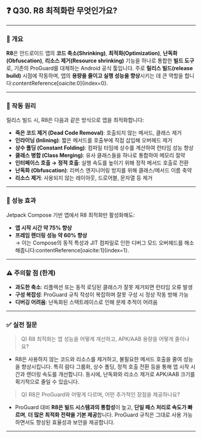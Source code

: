 ## ❓ Q30. R8 최적화란 무엇인가요?

---

### 📌 개요

**R8**은 안드로이드 앱의 **코드 축소(Shrinking)**, **최적화(Optimization)**, **난독화(Obfuscation)**, **리소스 제거(Resource shrinking)** 기능을 하나로 통합한 **빌드 도구**로, 기존의 ProGuard를 대체하는 Android 공식 툴입니다. 주로 **릴리스 빌드(release build)** 시점에 작동하며, 앱의 **용량을 줄이고 실행 성능을 향상**시키는 데 큰 역할을 합니다:contentReference[oaicite:0]{index=0}.

---

### 🧠 작동 원리

릴리스 빌드 시, R8은 다음과 같은 방식으로 앱을 최적화합니다:

- **죽은 코드 제거 (Dead Code Removal)**: 호출되지 않는 메서드, 클래스 제거
- **인라이닝 (Inlining)**: 짧은 메서드를 호출부에 직접 삽입해 오버헤드 제거
- **상수 폴딩 (Constant Folding)**: 컴파일 타임에 상수를 계산하여 런타임 성능 향상
- **클래스 병합 (Class Merging)**: 유사 클래스들을 하나로 통합하여 메모리 절약
- **인터페이스 호출 → 정적 호출**: 실행 속도를 높이기 위해 정적 메서드 호출로 전환
- **난독화 (Obfuscation)**: 리버스 엔지니어링 방지를 위해 클래스/메서드 이름 축약
- **리소스 제거**: 사용되지 않는 레이아웃, 드로어블, 문자열 등 제거

---

### 🚀 성능 효과

Jetpack Compose 기반 앱에서 R8 최적화만 활성화해도:

- **앱 시작 시간 약 75% 향상**
- **프레임 렌더링 성능 약 60% 향상**  
→ 이는 Compose의 동적 특성과 JIT 컴파일로 인한 디버그 모드 오버헤드를 해소해줍니다:contentReference[oaicite:1]{index=1}.

---

### ⚠️ 주의할 점 (한계)

- **과도한 축소**: 리플렉션 또는 동적 로딩된 클래스가 잘못 제거되면 런타임 오류 발생
- **구성 복잡성**: ProGuard 규칙 작성이 복잡하며 잘못 구성 시 정상 작동 방해 가능
- **디버깅 어려움**: 난독화된 스택트레이스로 인해 문제 추적이 어려움

---

### ✅ 실전 질문

> Q) R8 최적화는 앱 성능을 어떻게 개선하고, APK/AAB 용량을 어떻게 줄이나요?

- R8은 사용하지 않는 코드와 리소스를 제거하고, 불필요한 메서드 호출을 줄여 성능을 향상시킵니다. 특히 람다 그룹화, 상수 폴딩, 정적 호출 전환 등을 통해 앱 시작 시간과 렌더링 속도를 개선합니다. 동시에, 난독화와 리소스 제거로 APK/AAB 크기를 획기적으로 줄일 수 있습니다.

> Q) R8은 ProGuard와 어떻게 다르며, 어떤 추가적인 장점을 제공하나요?

- ProGuard 대비 **R8은 빌드 시스템과의 통합성**이 높고, **단일 패스 처리로 속도가 빠르며**, **더 많은 최적화 전략을 기본 제공**합니다. ProGuard 규칙은 그대로 사용 가능하면서도 향상된 효율성과 보안을 제공합니다.

---
